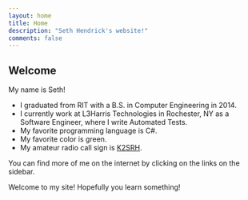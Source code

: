 ```yaml
---
layout: home
title: Home
description: "Seth Hendrick's website!"
comments: false
---
```


## Welcome

My name is Seth!

* I graduated from RIT with a B.S. in Computer Engineering in 2014.
* I currently work at L3Harris Technologies in Rochester, NY as a Software Engineer, where I write Automated Tests.
* My favorite programming language is C#.
* My favorite color is green.
* My amateur radio call sign is [K2SRH](https://www.qrz.com/db/K2SRH).

You can find more of me on the internet by clicking on the links on the sidebar.

Welcome to my site!   Hopefully you learn something!
